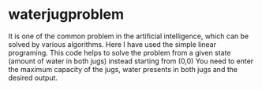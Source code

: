 # waterjugproblem
It is one of the common problem in the artificial intelligence, which can be solved by various algorithms.
Here I have used the simple linear programing. This code helps to solve the problem from a given state (amount of water in both jugs) instead starting from (0,0)
You need to enter the maximum capacity of the jugs, water presents in both jugs and the desired output.
